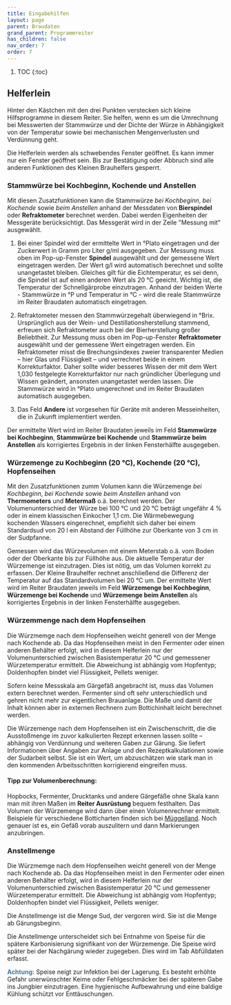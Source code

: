 ```yaml
---
title: Eingabehilfen
layout: page
parent: Braudaten
grand_parent: Programmreiter
has_children: false
nav_order: 7
order: 7
---
```


1. TOC
{:toc}

## Helferlein
Hinter den Kästchen mit den drei Punkten verstecken sich kleine Hilfsprogramme in diesem Reiter. Sie helfen, wenn es um die Umrechnung bei Messwerten der Stammwürze und der Dichte der Würze in Abhängigkeit von der Temperatur sowie bei mechanischen Mengenverlusten und Verdünnung geht.

Die Helferlein werden als schwebendes Fenster geöffnet. Es kann immer nur ein Fenster geöffnet sein. Bis zur Bestätigung oder Abbruch sind alle anderen Funktionen des Kleinen Brauhelfers gesperrt.

### **Stammwürze** bei Kochbeginn, Kochende und Anstellen
Mit diesen Zusatzfunktionen kann die Stammwürze _bei Kochbeginn_, _bei Kochende_ sowie _beim Anstellen_ anhand der Messdaten von **Bierspindel** oder **Refraktometer** berechnet werden. Dabei werden Eigenheiten der Messgeräte berücksichtigt. Das Messgerät wird in der Zeile "Messung mit" ausgewählt.

1. Bei einer Spindel wird der ermittelte Wert in °Plato eingetragen und der Zuckerwert in Gramm pro Liter g/ml ausgegeben. Zur Messung muss oben im Pop-up-Fenster **Spindel** ausgewählt und der gemessene Wert eingetragen werden. Der Wert g/l wird automatisch berechnet und sollte unangetastet bleiben. Gleiches gilt für die Eichtemperatur, es sei denn, die Spindel ist auf einen anderen Wert als 20 °C geeicht. Wichtig ist, die Temperatur der Schnellgärprobe einzutragen. Anhand der beiden Werte - Stammwürze in °P und Temperatur in °C - wird die reale Stammwürze im Reiter Braudaten automatisch eingetragen.
		
2. Refraktometer messen den Stammwürzegehalt überwiegend in °Brix. Ursprünglich aus der Wein- und Destillationsherstellung stammend, erfreuen sich Refraktometer auch bei der Bierherstellung großer Beliebtheit. Zur Messung muss oben im Pop-up-Fenster **Refraktometer** ausgewählt und der gemessene Wert eingetragen werden. Ein Refraktometer misst die Brechungsindexes zweier transparenter Medien – hier Glas und Flüssigkeit – und verrechnet beide in einem Korrekturfaktor. Daher sollte wider besseres Wissen der mit dem Wert 1,030 festgelegte Korrekturfaktor nur nach gründlicher Überlegung und Wissen geändert, ansonsten unangetastet werden lassen. Die Stammwürze wird in °Plato umgerechnet und im Reiter Braudaten automatisch ausgegeben.

3. Das Feld **Andere** ist vorgesehen für Geräte mit anderen Messeinheiten, die in Zukunft implementiert werden.

Der ermittelte Wert wird im Reiter Braudaten jeweils im Feld **Stammwürze bei Kochbeginn**, **Stammwürze bei Kochende** und **Stammwürze beim Anstellen** als korrigiertes Ergebnis in der linken Fensterhälfte ausgegeben.

### **Würzemenge** zu Kochbeginn (20 °C), Kochende (20 °C), Hopfenseihen

Mit den Zusatzfunktionen zumm Volumen kann die Würzemenge _bei Kochbeginn_, _bei Kochende_ sowie _beim Anstellen_ anhand von **Thermometers** und **Metermaß** o.ä. berechnet werden. Der Volumenunterschied der Würze bei 100 °C und 20 °C beträgt ungefähr 4 % oder in einem klassischen Einkocher 1,1 cm. Die Wärmebewegung kochenden Wassers eingerechnet, empfiehlt sich daher bei einem Standardsud von 20 l ein Abstand der Füllhöhe zur Oberkante von 3 cm in der Sudpfanne.

Gemessen wird das Würzevolumen mit einem Meterstab o.ä. vom Boden oder der Oberkante bis zur Füllhöhe aus. Die aktuelle Temperatur der Würzemenge ist einzutragen. Dies ist nötig, um das Volumen korrekt zu erfassen. Der Kleine Brauhelfer rechnet anschließend die Differenz der Temperatur auf das Standardvolumen bei 20 °C um. Der ermittelte Wert wird im Reiter Braudaten jeweils im Feld **Würzemenge bei Kochbeginn**, **Würzemenge bei Kochende** und **Würzemenge beim Anstellen** als korrigiertes Ergebnis in der linken Fensterhälfte ausgegeben.

### Würzemmenge nach dem Hopfenseihen

Die Würzmemge nach dem Hopfenseihen weicht generell von der Menge nach Kochende ab. Da das Hopfenseihen meist in den Fermenter oder einen anderen Behälter erfolgt, wird in diesem Helferlein nur der Volumenunterschied zwischen Basistemperatur 20 °C und gemessener Würzetemperatur ermittelt.
Die Abweichung ist abhängig vom Hopfentyp; Doldenhopfen bindet viel Flüssigkeit, Pellets weniger.

Sofern keine Messskala am Gärgefäß angebracht ist, muss das Volumen extern berechnet werden. Fermenter sind oft sehr unterschiedlich und gehren nicht mehr zur eigentlichen Brauanlage. Die Maße und damit der Inhalt können aber in externen Rechnern zum Bottichinhalt leicht berechnet werden.

Die Würzemenge nach dem Hopfenseihen ist ein Zwischenschritt, die die Ausstoßmenge im zuvor kalkulierten Rezept erkennen lassen sollte – abhängig von Verdünnung und weiteren Gaben zur Gärung. Sie liefert Informationen über Angaben zur Anlage und den Rezeptkalkulationen sowie der Sudarbeit selbst. Sie ist ein Wert, um abzuschätzen wie stark man in den kommenden Arbeitsschritten korrigierend eingreifen muss.

#### Tipp zur Volumenberechnung:

Hopbocks, Fermenter, Drucktanks und andere Gärgefäße ohne Skala kann man mit ihren Maßen im **Reiter Ausrüstung** bequem festhalten. Das Volumen der Würzemenge wird dann über einen Volumenrechner ermittelt. Beispiele für verschiedene Botticharten finden sich bei [Müggelland](http://brauerei.mueggelland.de/bottichinhalt.html). Noch genauer ist es, ein Gefäß vorab auszulitern und dann Markierungen anzubringen.

###  **Anstellmenge**
Die Würzmemge nach dem Hopfenseihen weicht generell von der Menge nach Kochende ab. Da das Hopfenseihen meist in den Fermenter oder einen anderen Behälter erfolgt, wird in diesem Helferlein nur der Volumenunterschied zwischen Basistemperatur 20 °C und gemessener Würzetemperatur ermittelt.
Die Abweichung ist abhängig vom Hopfentyp; Doldenhopfen bindet viel Flüssigkeit, Pellets weniger.

Die Anstellmenge ist die Menge Sud, der vergoren wird. Sie ist die Menge ab Gärungsbeginn.

Die Anstellmenge unterscheidet sich bei Entnahme von Speise für die spätere Karbonisierung signifikant von der Würzemenge. Die Speise wird später bei der Nachgärung wieder zugegeben. Dies wird im Tab Abfülldaten erfasst.

<span style="color: #3978A6">**Achtung:**</span> Speise neigt zur Infektion bei der Lagerung. Es besteht erhöhte Gefahr unerwünschter Keime oder Fehlgeschmäcker bei der späteren Gabe ins Jungbier einzutragen. Eine hygienische Aufbewahrung und eine baldige Kühlung schützt vor Enttäuschungen.